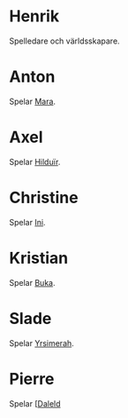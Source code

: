 <!-- TITLE: Spelare -->
# Henrik

Spelledare och världsskapare.

# Anton

Spelar [Mara](karaktarer#mara-windrivver).

# Axel

Spelar [Hilduïr](karaktarer#hilduir-haethorn).

# Christine

Spelar [Ini](karaktarer#ini).

# Kristian

Spelar [Buka](karaktarer#buka).

# Slade

Spelar [Yrsimerah](karaktarer#yrsimerahsuun).

# Pierre

Spelar [[Daleld](karaktarer#daleld-lightshield)